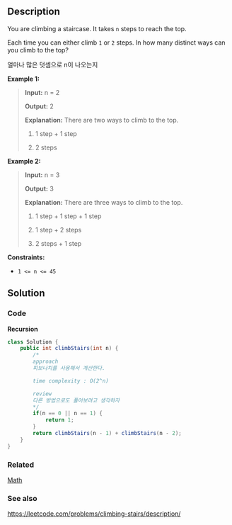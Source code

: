 ## Description
You are climbing a staircase. It takes `n` steps to reach the top.

Each time you can either climb `1` or `2` steps. In how many distinct ways can you climb to the top?

얼마나 많은 덧셈으로 n이 나오는지

**Example 1:**

> **Input:** n = 2
> 
> **Output:** 2
> 
> **Explanation:** There are two ways to climb to the top.
> 
> 1. 1 step + 1 step
> 
> 2. 2 steps

**Example 2:**

> **Input:** n = 3
> 
> **Output:** 3
> 
> **Explanation:** There are three ways to climb to the top.
> 
> 1. 1 step + 1 step + 1 step
> 
> 2. 1 step + 2 steps
> 
> 3. 2 steps + 1 step

**Constraints:**

- `1 <= n <= 45`

## Solution
### Code
**Recursion**
```java
class Solution {
    public int climbStairs(int n) {
        /*
        approach
        피보나치를 사용해서 계산한다. 

        time complexity : O(2^n)

        review
        다른 방법으로도 풀어보려고 생각하자
        */
        if(n == 0 || n == 1) {
            return 1;
        } 
        return climbStairs(n - 1) + climbStairs(n - 2);
    }
}
```

### Related
[Math](/Java/Math-class.md)

### See also

https://leetcode.com/problems/climbing-stairs/description/